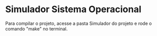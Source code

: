 # Simulador Sistema Operacional

Para compilar o projeto, acesse a pasta Simulador do projeto e rode o comando "make" no terminal.
